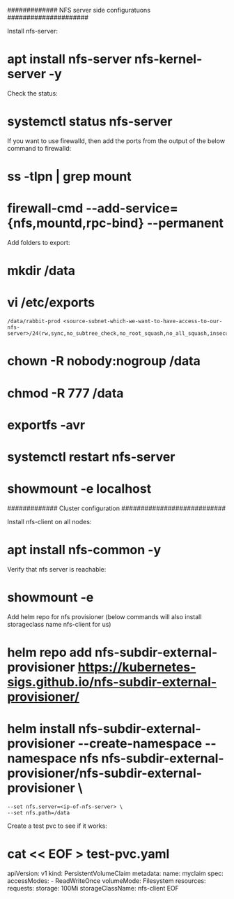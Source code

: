 ############# NFS server side configuratuons #####################

Install nfs-server:
# apt install nfs-server nfs-kernel-server -y

Check the status:
# systemctl status nfs-server

If you want to use firewalld, then add the ports from the output of the below command to firewalld:
# ss -tlpn | grep mount
# firewall-cmd --add-service={nfs,mountd,rpc-bind} --permanent

Add folders to export:
# mkdir /data
# vi /etc/exports
    /data/rabbit-prod <source-subnet-which-we-want-to-have-access-to-our-nfs-server>/24(rw,sync,no_subtree_check,no_root_squash,no_all_squash,insecure)
# chown -R nobody:nogroup /data
# chmod -R 777 /data
# exportfs -avr
# systemctl restart nfs-server
# showmount -e localhost

############# Cluster configuration ###########################

Install nfs-client on all nodes:
# apt install nfs-common -y

Verify that nfs server is reachable:
# showmount -e <ip-of-nfs-server>

Add helm repo for nfs provisioner (below commands will also install storageclass name nfs-client for us)
# helm repo add nfs-subdir-external-provisioner https://kubernetes-sigs.github.io/nfs-subdir-external-provisioner/
# helm install nfs-subdir-external-provisioner --create-namespace --namespace nfs nfs-subdir-external-provisioner/nfs-subdir-external-provisioner \
    --set nfs.server=<ip-of-nfs-server> \
    --set nfs.path=/data

Create a test pvc to see if it works:
# cat << EOF > test-pvc.yaml
apiVersion: v1
kind: PersistentVolumeClaim
metadata:
  name: myclaim
spec:
  accessModes:
    - ReadWriteOnce
  volumeMode: Filesystem
  resources:
    requests:
      storage: 100Mi
  storageClassName: nfs-client
EOF
